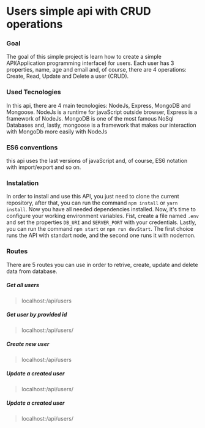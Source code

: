 # Users simple api with CRUD operations

### Goal

The goal of this simple project is learn how to create a simple API(Application programming interface)
for users. Each user has 3 properties, name, age and email and, of course,
there are 4 operations: Create, Read, Update and Delete a user (CRUD).

### Used Tecnologies

In this api, there are 4 main tecnologies: NodeJs, Express, MongoDB and Mongoose.
NodeJs is a runtime for javaScript outside browser, Express is a framework of NodeJs.
MongoDB is one of the most famous NoSql Databases and, lastly, mongoose is a framework
that makes our interaction with MongoDb more easily with NodeJs

### ES6 conventions

this api uses the last versions of javaScript and, of course, ES6 notation
with import/export and so on.

### Instalation

In order to install and use this API, you just need to clone the current repository, after that,
you can run the command `npm install` or `yarn install`. Now you have all needed dependencies installed.
Now, it's time to configure your working environment variables. Fist, create a file named `.env` and set
the properties `DB_URI` and `SERVER_PORT` with your credentials. Lastly, you can run the command `npm start` or
`npm run devStart`. The first choice runs the API with standart node, and the second one runs it with nodemon.

### Routes

There are 5 routes you can use in order to retrive, create, update and delete data from database.

##### Get all users

> localhost:**<defined port>**/api/users

##### Get user by provided id

> localhost:**<defined port>**/api/users/**<user id>**

##### Create new user

> localhost:**<defined port>**/api/users

##### Update a created user

> localhost:**<defined port>**/api/users/**<user id>**

##### Update a created user

> localhost:**<defined port>**/api/users/**<user id>**
